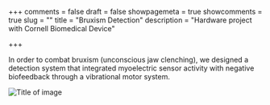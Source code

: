 +++
comments = false
draft = false
showpagemeta = true
showcomments = true
slug = ""
title = "Bruxism Detection"
description = "Hardware project with Cornell Biomedical Device"

+++

In order to combat bruxism (unconscious jaw clenching), we designed a detection system that integrated myoelectric sensor activity with negative biofeedback through a vibrational motor system.

![Title of image](bruxismR.jpg)